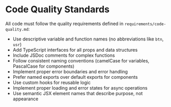 # Code Quality Standards

All code must follow the quality requirements defined in `requirements/code-quality.md`:
- Use descriptive variable and function names (no abbreviations like `btn`, `usr`)
- Add TypeScript interfaces for all props and data structures
- Include JSDoc comments for complex functions
- Follow consistent naming conventions (camelCase for variables, PascalCase for components)
- Implement proper error boundaries and error handling
- Prefer named exports over default exports for components
- Use custom hooks for reusable logic
- Implement proper loading and error states for async operations
- Use semantic JSX element names that describe purpose, not appearance